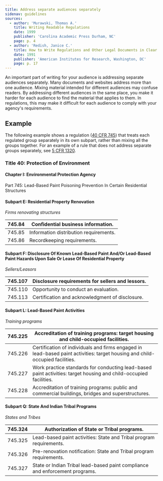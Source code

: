 ```yaml
---
title: Address separate audiences separately
sidenav: guidelines
sources:
  - author: 'Murawski, Thomas A.'
    title: Writing Readable Regulations
    date: 1999
    publisher: 'Carolina Academic Press Durham, NC'
    page: p. 4
  - author: 'Redish, Janice C.'
    title: How to Write Regulations and Other Legal Documents in Clear English
    date: 1991
    publisher: 'American Institutes for Research, Washington, DC'
    page: p. 17
---
```


An important part of writing for your audience is addressing separate audiences separately. Many documents and websites address more than one audience. Mixing material intended for different audiences may confuse readers. By addressing different audiences in the same place, you make it harder for each audience to find the material that applies to them. In regulations, this may make it difficult for each audience to comply with your agency's requirements.

## Example

The following example shows a regulation ([40 CFR 745](https://www.ecfr.gov/cgi-bin/text-idx?SID=eee3a01b00b523d32454249c3d647132&mc=true&tpl=/ecfrbrowse/Title40/40cfr745_main_02.tpl)) that treats each regulated group separately in its own subpart, rather than mixing all the groups together. For an example of a rule that does not address separate groups separately, see [5 CFR 1320](https://www.ecfr.gov/cgi-bin/text-idx?tpl=/ecfrbrowse/Title05/5cfr1320_main_02.tpl).

### Title 40: Protection of Environment

#### Chapter I: Environmental Protection Agency

Part 745: Lead-Based Paint Poisoning Prevention In Certain Residential Structures

#### Subpart E: Residential Property Renovation

_Firms renovating structures_

745.84 | Confidential business information.
------ | --------------------------------------
745.85 | Information distribution requirements.
745.86 | Recordkeeping requirements.

#### Subpart F: Disclosure Of Known Lead-Based Paint And/Or Lead-Based Paint Hazards Upon Sale Or Lease Of Residential Property

_Sellers/Leasors_

745.107 | Disclosure requirements for sellers and lessors.
------- | ------------------------------------------------
745.110 | Opportunity to conduct an evaluation.
745.113 | Certification and acknowledgment of disclosure.

#### Subpart L: Lead-Based Paint Activities

_Training programs_

745.225 | Accreditation of training programs: target housing and child-occupied facilities.
---- | ----
745.226 | Certification of individuals and firms engaged in lead-based paint activities: target housing and child-occupied facilities.
745.227 | Work practice standards for conducting lead-based paint activities: target housing and child-occupied facilities.
745.228 | Accreditation of training programs: public and commercial buildings, bridges and superstructures.

#### Subpart Q: State And Indian Tribal Programs

_States and Tribes_

745.324 | Authorization of State or Tribal programs.
---- | ----
745.325 | Lead-based paint activities: State and Tribal program requirements.
745.326 | Pre-renovation notification: State and Tribal program requirements.
745.327 | State or Indian Tribal lead-based paint compliance and enforcement programs.

